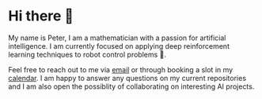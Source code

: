 # Hi there 👋
My name is Peter, I am a mathematician with a passion for artificial intelligence. I am currently focused on applying deep reinforcement learning techniques to robot control problems 🤖.

Feel free to reach out to me via [email](mailto:peterdavidfagan@gmail.com) or through booking a slot in my [calendar](https://calendly.com/peterdavidfagan). I am happy to answer any questions on my current repositories and I am also open the possiblity of collaborating on interesting AI projects. 
